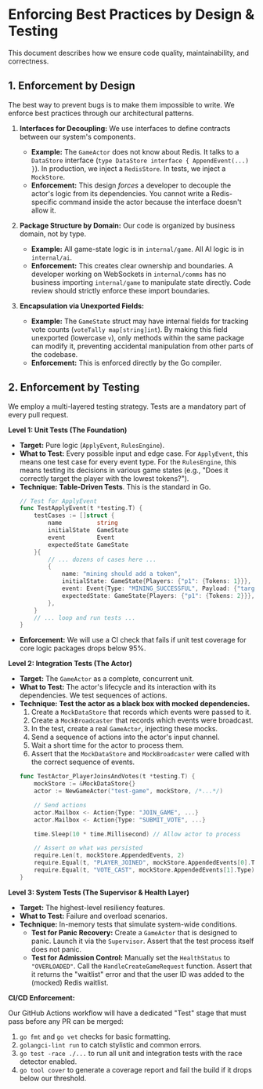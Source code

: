 # Enforcing Best Practices by Design & Testing

This document describes how we ensure code quality, maintainability, and correctness.

## **1. Enforcement by Design**

The best way to prevent bugs is to make them impossible to write. We enforce best practices through our architectural patterns.

1.  **Interfaces for Decoupling:** We use interfaces to define contracts between our system's components.
    *   **Example:** The `GameActor` does not know about Redis. It talks to a `DataStore` interface (`type DataStore interface { AppendEvent(...) }`). In production, we inject a `RedisStore`. In tests, we inject a `MockStore`.
    *   **Enforcement:** This design *forces* a developer to decouple the actor's logic from its dependencies. You cannot write a Redis-specific command inside the actor because the interface doesn't allow it.

2.  **Package Structure by Domain:** Our code is organized by business domain, not by type.
    *   **Example:** All game-state logic is in `internal/game`. All AI logic is in `internal/ai`.
    *   **Enforcement:** This creates clear ownership and boundaries. A developer working on WebSockets in `internal/comms` has no business importing `internal/game` to manipulate state directly. Code review should strictly enforce these import boundaries.

3.  **Encapsulation via Unexported Fields:**
    *   **Example:** The `GameState` struct may have internal fields for tracking vote counts (`voteTally map[string]int`). By making this field unexported (lowercase `v`), only methods within the same package can modify it, preventing accidental manipulation from other parts of the codebase.
    *   **Enforcement:** This is enforced directly by the Go compiler.

## **2. Enforcement by Testing**

We employ a multi-layered testing strategy. Tests are a mandatory part of every pull request.

**Level 1: Unit Tests (The Foundation)**

*   **Target:** Pure logic (`ApplyEvent`, `RulesEngine`).
*   **What to Test:** Every possible input and edge case. For `ApplyEvent`, this means one test case for every event type. For the `RulesEngine`, this means testing its decisions in various game states (e.g., "Does it correctly target the player with the lowest tokens?").
*   **Technique:** **Table-Driven Tests**. This is the standard in Go.
    ```go
    // Test for ApplyEvent
    func TestApplyEvent(t *testing.T) {
        testCases := []struct {
            name          string
            initialState  GameState
            event         Event
            expectedState GameState
        }{
            // ... dozens of cases here ...
            {
                name: "mining should add a token",
                initialState: GameState{Players: {"p1": {Tokens: 1}}},
                event: Event{Type: "MINING_SUCCESSFUL", Payload: {"target_id": "p1"}},
                expectedState: GameState{Players: {"p1": {Tokens: 2}}},
            },
        }
        // ... loop and run tests ...
    }
    ```
*   **Enforcement:** We will use a CI check that fails if unit test coverage for core logic packages drops below 95%.

**Level 2: Integration Tests (The Actor)**

*   **Target:** The `GameActor` as a complete, concurrent unit.
*   **What to Test:** The actor's lifecycle and its interaction with its dependencies. We test sequences of actions.
*   **Technique:** **Test the actor as a black box with mocked dependencies.**
    1.  Create a `MockDataStore` that records which events were passed to it.
    2.  Create a `MockBroadcaster` that records which events were broadcast.
    3.  In the test, create a real `GameActor`, injecting these mocks.
    4.  Send a sequence of actions into the actor's input channel.
    5.  Wait a short time for the actor to process them.
    6.  Assert that the `MockDataStore` and `MockBroadcaster` were called with the correct sequence of events.
    ```go
    func TestActor_PlayerJoinsAndVotes(t *testing.T) {
        mockStore := &MockDataStore{}
        actor := NewGameActor("test-game", mockStore, /*...*/)

        // Send actions
        actor.Mailbox <- Action{Type: "JOIN_GAME", ...}
        actor.Mailbox <- Action{Type: "SUBMIT_VOTE", ...}

        time.Sleep(10 * time.Millisecond) // Allow actor to process

        // Assert on what was persisted
        require.Len(t, mockStore.AppendedEvents, 2)
        require.Equal(t, "PLAYER_JOINED", mockStore.AppendedEvents[0].Type)
        require.Equal(t, "VOTE_CAST", mockStore.AppendedEvents[1].Type)
    }
    ```

**Level 3: System Tests (The Supervisor & Health Layer)**

*   **Target:** The highest-level resiliency features.
*   **What to Test:** Failure and overload scenarios.
*   **Technique:** In-memory tests that simulate system-wide conditions.
    *   **Test for Panic Recovery:** Create a `GameActor` that is designed to panic. Launch it via the `Supervisor`. Assert that the test process itself does not panic.
    *   **Test for Admission Control:** Manually set the `HealthStatus` to `"OVERLOADED"`. Call the `HandleCreateGameRequest` function. Assert that it returns the "waitlist" error and that the user ID was added to the (mocked) Redis waitlist.

**CI/CD Enforcement:**

Our GitHub Actions workflow will have a dedicated "Test" stage that must pass before any PR can be merged:
1.  `go fmt` and `go vet` checks for basic formatting.
2.  `golangci-lint run` to catch stylistic and common errors.
3.  `go test -race ./...` to run all unit and integration tests with the race detector enabled.
4.  `go tool cover` to generate a coverage report and fail the build if it drops below our threshold.
